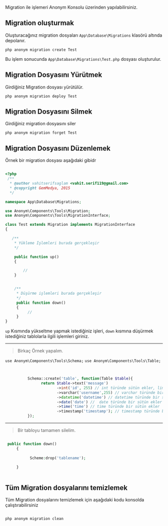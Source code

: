 Migration ile işlemeri Anonym  Konsolu üzerinden yapılabilirsiniz.


Migration oluşturmak
------------------


Oluşturacağınız migration dosyaları `App\Database\Migrations` klasörü altında depolanır.

`php anonym migration create Test`

Bu işlem sonucunda `App\Database\Migrations\Test.php` dosyası oluşturulur.

Migration Dosyasını Yürütmek
-----------------

Girdiğiniz Migration dosyası yürütülür.

`php anonym migration deploy Test`

Migration Dosyasını Silmek
-------------------------

Girdiğiniz migration dosyasını siler

`php anonym migration forget Test`

Migration Dosyasını Düzenlemek
---------------------------

Örnek bir migration dosyası aşağıdaki gibidr

```php

<?php
 /**
  * @author vahitserifsaglam <vahit.serif119@gmail.com>
  * @copyright GemMedya, 2015
  */

namespace App\Database\Migrations;

use Anonym\Components\Tools\Migration;
use Anonym\Components\Tools\MigrationInterface;

class Test extends Migration implements MigrationInterface
{

   /**
    * Yükleme İşlemleri burada gerçekleşir
    */

    public function up()
    {

        //
    }


    /**
     * Düşürme işlemleri burada gerçekleşir
     */
     public function down()
     {
          //
     }
}

```

`up` Kısmında yükseltme yapmak istediğiniz işleri, `down` kısmına düşürmek istediğiniz tablolarla ilgili işlemleri giriniz.

----------------------------------

>Birkaç Örnek yapalım.

`use Anonym\Components\Tools\Schema;`
`use Anonym\Components\Tools\Table;`


```php


          Schema::create('table', function(Table $table){
                return $table->text('message')
                       ->int('id', 255) // int türünde sütün ekler, limit 255 dir
                       ->varchar('username',255) // varchar türünde bir sütün ekler, limiti 255 dir 
                       ->datetime('datetime') // datetime türünde bir sütün eler
                       ->date('date') //  date türünde bir sütün ekler
                       ->time('time') // time türünde bir sütün ekler
                       ->timestamp('timestamp'); // timestamp türünde bir sütün ekler 
          });


```


-------------------

>Bir tabloyu tamamen silelim.

```php

 public function down()
     {
           
           Scheme:drop('tablename');
           
     }
     
```

Tüm Migration dosyalarını temizlemek
----------------

Tüm Migration dosyalarını temizlemek için aşağıdaki kodu konsolda çalıştırabilirsiniz

```sh

php anonym migration clean

```